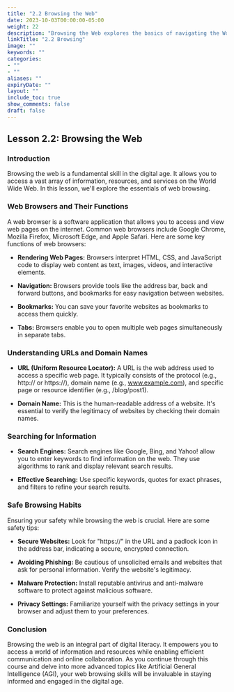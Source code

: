 ```yaml
---
title: "2.2 Browsing the Web"
date: 2023-10-03T00:00:00-05:00
weight: 22
description: "Browsing the Web explores the basics of navigating the World Wide Web, including web browsers, how to find information, and essential skills for safe and efficient web browsing."
linkTitle: "2.2 Browsing"
image: ""
keywords: ""
categories: 
- ""
- ""
aliases: ""
expiryDate: ""
layout: ""
include_toc: true
show_comments: false
draft: false
---
```


## Lesson 2.2: Browsing the Web

### Introduction

Browsing the web is a fundamental skill in the digital age. It allows you to access a vast array of information, resources, and services on the World Wide Web. In this lesson, we'll explore the essentials of web browsing.

### Web Browsers and Their Functions

A web browser is a software application that allows you to access and view web pages on the internet. Common web browsers include Google Chrome, Mozilla Firefox, Microsoft Edge, and Apple Safari. Here are some key functions of web browsers:

- **Rendering Web Pages:** Browsers interpret HTML, CSS, and JavaScript code to display web content as text, images, videos, and interactive elements.

- **Navigation:** Browsers provide tools like the address bar, back and forward buttons, and bookmarks for easy navigation between websites.

- **Bookmarks:** You can save your favorite websites as bookmarks to access them quickly.

- **Tabs:** Browsers enable you to open multiple web pages simultaneously in separate tabs.

### Understanding URLs and Domain Names

- **URL (Uniform Resource Locator):** A URL is the web address used to access a specific web page. It typically consists of the protocol (e.g., http:// or https://), domain name (e.g., www.example.com), and specific page or resource identifier (e.g., /blog/post1).

- **Domain Name:** This is the human-readable address of a website. It's essential to verify the legitimacy of websites by checking their domain names.

### Searching for Information

- **Search Engines:** Search engines like Google, Bing, and Yahoo! allow you to enter keywords to find information on the web. They use algorithms to rank and display relevant search results.

- **Effective Searching:** Use specific keywords, quotes for exact phrases, and filters to refine your search results.

### Safe Browsing Habits

Ensuring your safety while browsing the web is crucial. Here are some safety tips:

- **Secure Websites:** Look for "https://" in the URL and a padlock icon in the address bar, indicating a secure, encrypted connection.

- **Avoiding Phishing:** Be cautious of unsolicited emails and websites that ask for personal information. Verify the website's legitimacy.

- **Malware Protection:** Install reputable antivirus and anti-malware software to protect against malicious software.

- **Privacy Settings:** Familiarize yourself with the privacy settings in your browser and adjust them to your preferences.

### Conclusion

Browsing the web is an integral part of digital literacy. It empowers you to access a world of information and resources while enabling efficient communication and online collaboration. As you continue through this course and delve into more advanced topics like Artificial General Intelligence (AGI), your web browsing skills will be invaluable in staying informed and engaged in the digital age.